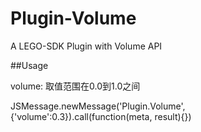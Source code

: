 # Plugin-Volume
A LEGO-SDK Plugin with Volume API

##Usage

volume: 取值范围在0.0到1.0之间

JSMessage.newMessage('Plugin.Volume', {'volume':0.3}).call(function(meta, result){})
